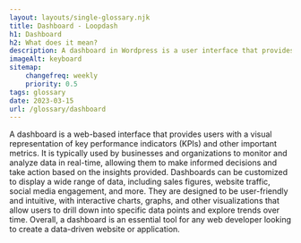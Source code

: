 ```yaml
--- 
layout: layouts/single-glossary.njk
title: Dashboard - Loopdash
h1: Dashboard
h2: What does it mean?
description: A dashboard in Wordpress is a user interface that provides an overview of website statistics, content management, and site customization options.
imageAlt: keyboard
sitemap:
	changefreq: weekly
	priority: 0.5
tags: glossary
date: 2023-03-15
url: /glossary/dashboard
---
```


A dashboard is a web-based interface that provides users with a visual representation of key performance indicators (KPIs) and other important metrics. It is typically used by businesses and organizations to monitor and analyze data in real-time, allowing them to make informed decisions and take action based on the insights provided. Dashboards can be customized to display a wide range of data, including sales figures, website traffic, social media engagement, and more. They are designed to be user-friendly and intuitive, with interactive charts, graphs, and other visualizations that allow users to drill down into specific data points and explore trends over time. Overall, a dashboard is an essential tool for any web developer looking to create a data-driven website or application.
